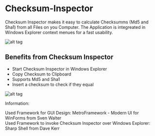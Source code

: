 Checksum-Inspector
==============

Checksum Inspector makes it easy to calculate Checksumms (Md5 and Sha1) from all Files on you Computer.
The Application is integreated in Windows Explorer context menues for a fast usability.

![alt tag](https://github.com/XxDeadLiiNexX/Checksum-Inspector/blob/master/ProductPreview.PNG)

Benefits from Checksum Inspector
--------------

* Start Checksum Inspector in Windows Explorer
* Copy Checksum to Clipboard
* Supports Md5 and Sha1
* Insert a checksum to check if they equal

![alt tag](https://github.com/XxDeadLiiNexX/Checksum-Inspector/blob/master/ProductPreview2.PNG)


Information:

Used Framework for GUI Design: MetroFramework - Modern UI for WinForms from Sven Walter                  
Used Framework to invoke Checksum Inspector over Windows Explorer: Sharp Shell from Dave Kerr
